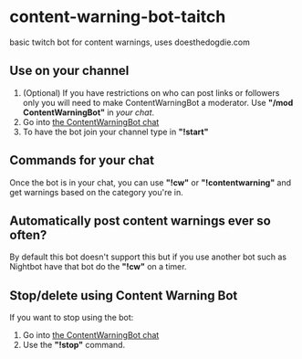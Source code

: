 # content-warning-bot-taitch

basic twitch bot for content warnings, uses doesthedogdie.com

## Use on your channel

1. (Optional) If you have restrictions on who can post links or followers only you will need to make ContentWarningBot a moderator. Use **"/mod ContentWarningBot"** in *your chat*.
2. Go into [the ContentWarningBot chat](https://www.twitch.tv/contentwarningbot/chat)
3. To have the bot join your channel type in **"!start"**

## Commands for your chat

Once the bot is in your chat, you can use **"!cw"** or **"!contentwarning"** and get warnings based on the category you're in.

## Automatically post content warnings ever so often? 

By default this bot doesn't support this but if you use another bot such as Nightbot have that bot do the **"!cw"** on a timer.

## Stop/delete using Content Warning Bot

If you want to stop using the bot:
1. Go into [the ContentWarningBot chat](https://www.twitch.tv/contentwarningbot/chat)
2. Use the **"!stop"** command. 
